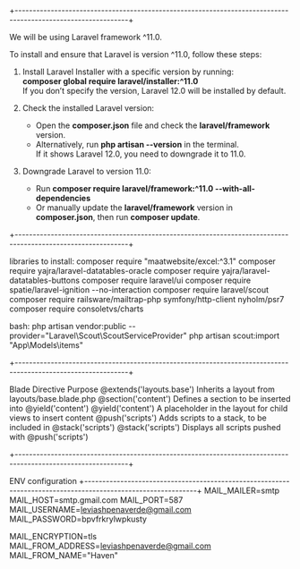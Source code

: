 +-------------------------------------------------------------------------------------------------------------+

We will be using Laravel framework ^11.0.  

To install and ensure that Laravel is version ^11.0, follow these steps:  

1. Install Laravel Installer with a specific version by running:  
   **composer global require laravel/installer:^11.0**  
   If you don’t specify the version, Laravel 12.0 will be installed by default.  

2. Check the installed Laravel version:  
   - Open the **composer.json** file and check the **laravel/framework** version.  
   - Alternatively, run **php artisan --version** in the terminal.  
   If it shows Laravel 12.0, you need to downgrade it to 11.0.  

3. Downgrade Laravel to version 11.0:  
   - Run **composer require laravel/framework:^11.0 --with-all-dependencies**  
   - Or manually update the **laravel/framework** version in **composer.json**, then run **composer update**.

+-------------------------------------------------------------------------------------------------------------+

   libraries to install:
   composer require "maatwebsite/excel:^3.1"
   composer require yajra/laravel-datatables-oracle
   composer require yajra/laravel-datatables-buttons
   composer require laravel/ui
   composer require spatie/laravel-ignition --no-interaction
   composer require laravel/scout
   composer require railsware/mailtrap-php symfony/http-client nyholm/psr7
   composer require consoletvs/charts


   bash:
   php artisan vendor:public --provider="Laravel\Scout\ScoutServiceProvider"
    php artisan scout:import "App\Models\items"


+-------------------------------------------------------------------------------------------------------------+

Blade Directive	Purpose
@extends('layouts.base')	Inherits a layout from layouts/base.blade.php
@section('content')	Defines a section to be inserted into @yield('content')
@yield('content')	A placeholder in the layout for child views to insert content
@push('scripts')	Adds scripts to a stack, to be included in @stack('scripts')
@stack('scripts')	Displays all scripts pushed with @push('scripts')

+-------------------------------------------------------------------------------------------------------------+


ENV configuration
+-------------------------------------------------------------------------------------------------------------+
MAIL_MAILER=smtp
MAIL_HOST=smtp.gmail.com
MAIL_PORT=587
MAIL_USERNAME=leviashpenaverde@gmail.com
MAIL_PASSWORD=bpvfrkrylwpkusty

MAIL_ENCRYPTION=tls
MAIL_FROM_ADDRESS=leviashpenaverde@gmail.com
MAIL_FROM_NAME="Haven"